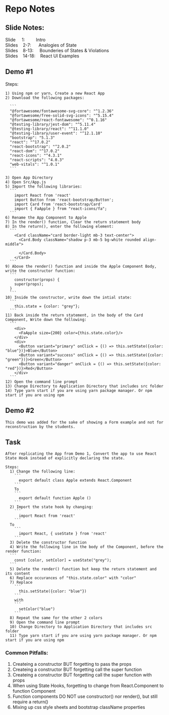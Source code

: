 # Repo Notes

## Slide Notes:
  Slide&nbsp;&nbsp;&nbsp;&nbsp;&nbsp;1:&nbsp;&nbsp;&nbsp;&nbsp;&nbsp;&nbsp;&nbsp;&nbsp;&nbsp;Intro  
  Slides&nbsp;&nbsp;&nbsp;&nbsp;2-7:&nbsp;&nbsp;&nbsp;&nbsp;&nbsp;&nbsp;Analogies of State  
  Slides&nbsp;&nbsp;&nbsp;&nbsp;8-13:&nbsp;&nbsp;&nbsp;&nbsp;&nbsp;Bounderies of States & Violations  
  Slides&nbsp;&nbsp;&nbsp;&nbsp;14-18:&nbsp;&nbsp;&nbsp;&nbsp;React UI Examples  
  
## Demo #1
  Steps:
    
    1) Using npm or yarn, Create a new React App
    2) Download the following packages:
    
      ```
      "@fortawesome/fontawesome-svg-core": "^1.2.36"
      "@fortawesome/free-solid-svg-icons": "^5.15.4"
      "@fortawesome/react-fontawesome": "^0.1.16"
      "@testing-library/jest-dom": "^5.11.4"
      "@testing-library/react": "^11.1.0"
      "@testing-library/user-event": "^12.1.10"
      "bootstrap": "5.1.3"
      "react": "^17.0.2"
      "react-bootstrap": "^2.0.2"
      "react-dom": "^17.0.2"
      "react-icons": "^4.3.1"
      "react-scripts": "4.0.3"
      "web-vitals": "^1.0.1"
      ```
        
    3) Open App Directory
    4) Open Src/App.js
    5) Import the following libraries:
      ```
        import React from 'react'
        import Button from 'react-bootstrap/Button';
        import Card from 'react-bootstrap/Card'
        import { FaApple } from "react-icons/fa";
      ```
    6) Rename the App Component to Apple
    7) In the render() function, Clear the return statement body
    8) In the return(), enter the following element:
      ```
        <Card className="card border-light mb-3 text-center">
          <Card.Body className="shadow p-3 mb-5 bg-white rounded align-middle">
            
          </Card.Body>
        </Card>
      ```
    9) Above the render() function and inside the Apple Component Body, write the constructor function:
      ```
        constructor(props) {
        super(props);
      }
      ```
    10) Inside the constructor, write down the intial state:
      ```
        this.state = {color: "grey"};
      ```
    11) Back inside the return statement, in the body of the Card Component, Write down the following:
      ```
        <div>
          <FaApple size={200} color={this.state.color}/>
        </div>
        <div>
          <Button variant="primary" onClick = {() => this.setState({color: "blue"})}>Blue</Button>
          <Button variant="success" onClick = {() => this.setState({color: "green"})}>Green</Button>
          <Button variant="danger" onClick = {() => this.setState({color: "red"})}>Red</Button>
        </div>
      ```
    12) Open the command line prompt
    13) Change Directory to Application Directory that includes src folder
    14) Type yarn start if you are using yarn package manager. Or npm start if you are using npm
    
## Demo #2
    This demo was added for the sake of showing a Form example and not for reconstruction by the students.

## Task
    After replicating the App from Demo 1, Convert the app to use React State Hook instead of explicitly declaring the state.
    
    Steps:
      1) Change the following line:
        ```
          export default class Apple extends React.Component
        ```
        To
        ```
          export default function Apple ()
        ```
      2) Import the state hook by changing:
        ```
          import React from 'react'
        ```
      To
        ```
          import React, { useState } from 'react'
        ```
      3) Delete the constructor function 
      4) Write the following line in the body of the Component, before the render function:
      ```
        const [color, setColor] = useState("grey");
      ```
      5) Delete the render() function but keep the return statement and its content
      6) Replace occurances of "this.state.color" with "color"
      7) Replace
        ```
          this.setState({color: "blue"})
        ```
        with
        ```
          setColor("blue")
        ```
      8) Repeat the same for the other 2 colors
      9) Open the command line prompt
      10) Change Directory to Application Directory that includes src folder
      11) Type yarn start if you are using yarn package manager. Or npm start if you are using npm

### Common Pitfalls:
  1) Createing a constructor BUT forgetting to pass the props
  2) Createing a constructor BUT forgetting call the super function
  3) Createing a constructor BUT forgetting call the super function with props
  4) When using State Hooks, forgetting to change from React.Component to function Component
  5) Function components DO NOT use constructor() nor render(), but still require a return()
  6) Mixing up css style sheets and bootstrap className properties